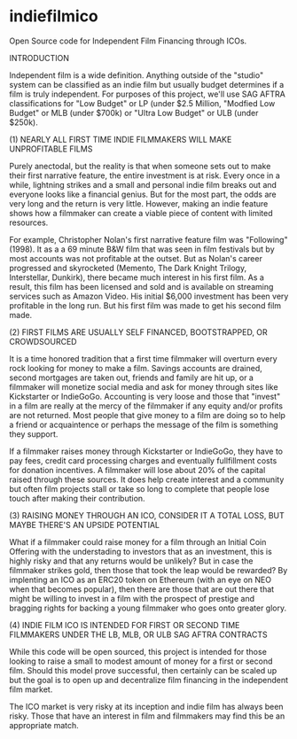 # indiefilmico
Open Source code for Independent Film Financing through ICOs.

INTRODUCTION

Independent film is a wide definition. Anything outside of the "studio" system can be classified as an indie film but usually budget determines if a film is truly independent. For purposes of this project, we'll use SAG AFTRA classifications for "Low Budget" or LP (under $2.5 Million, "Modfied Low Budget" or MLB (under $700k) or "Ultra Low Budget"  or ULB (under $250k).

(1) NEARLY ALL FIRST TIME INDIE FILMMAKERS WILL MAKE UNPROFITABLE FILMS

Purely anectodal, but the reality is that when someone sets out to make their first narrative feature, the entire investment is at risk. Every once in a while, lightning strikes and a small and personal indie film breaks out and everyone looks like a financial genius. But for the most part, the odds are very long and the return is very little. However, making an indie feature shows how a filmmaker can create a viable piece of content with limited resources. 

For example, Christopher Nolan's first narrative feature film was "Following" (1998). It as a a 69 minute B&W film that was seen in film festivals but by most accounts was not profitable at the outset. But as Nolan's career progressed and skyrocketed (Memento, The Dark Knight Trilogy, Interstellar, Dunkirk), there became much interest in his first film. As a result, this film has been licensed and sold and is available on streaming services such as Amazon Video. His initial $6,000 investment has been very profitable in the long run. But his first film was made to get his second film made.

(2) FIRST FILMS ARE USUALLY SELF FINANCED, BOOTSTRAPPED, OR CROWDSOURCED

It is a time honored tradition that a first time filmmaker will overturn every rock looking for money to make a film. Savings accounts are drained, second mortgages are taken out, friends and family are hit up, or a filmmaker will monetize social media and ask for money through sites like Kickstarter or IndieGoGo. Accounting is very loose and those that "invest" in a film are really at the mercy of the filmmaker if any equity and/or profits are not returned. Most people that give money to a film are doing so to help a friend or acquaintence or perhaps the message of the film is something they support.

If a filmmaker raises money through Kickstarter or IndieGoGo, they have to pay fees, credit card processing charges and eventually fullfillment costs for donation incentives. A filmmaker will lose about 20% of the capital raised through these sources. It does help create interest and a community but often film projects stall or take so long to complete that people lose touch after making their contribution.

(3) RAISING MONEY THROUGH AN ICO, CONSIDER IT A TOTAL LOSS, BUT MAYBE THERE'S AN UPSIDE POTENTIAL

What if a filmmaker could raise money for a film through an Initial Coin Offering with the understading to investors that as an investment, this is highly risky and that any returns would be unlikely? But in case the filmmaker strikes gold, then those that took the leap would be rewarded? By implenting an ICO as an ERC20 token on Ethereum (with an eye on NEO when that becomes popular), then there are those that are out there that might be willing to invest in a film with the prospect of prestige and bragging rights for backing a young filmmaker who goes onto greater glory.

(4) INDIE FILM ICO IS INTENDED FOR FIRST OR SECOND TIME FILMMAKERS UNDER THE LB, MLB, OR ULB SAG AFTRA CONTRACTS

While this code will be open sourced, this project is intended for those looking to raise a small to modest amount of money for a first or second film. Should this model prove successful, then certainly can be scaled up but the goal is to open up and decentralize film financing in the independent film market. 

The ICO market is very risky at its inception and indie film has always been risky. Those that have an interest in film and filmmakers may find this be an appropriate match.
